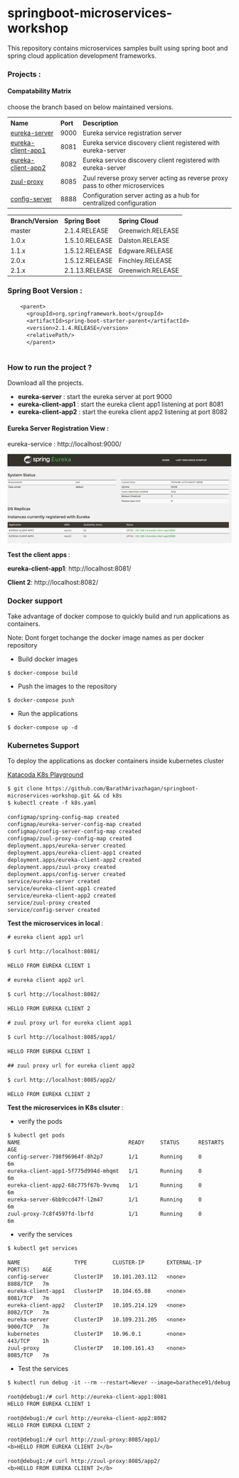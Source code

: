 # springboot-microservices-workshop

This repository contains microservices samples built using spring boot and spring cloud application development frameworks.

### Projects :

<table>
 <tr>
    <th style="text-align:left">Name</th>
    <th style="text-align:left">Port</th> 
    <th style="text-align:left">Description</th>
  </tr>
  <tr>
    <td><a href="https://github.com/BarathArivazhagan/springboot-microservices-workshop/tree/master/eureka-server"> eureka-server</a></td>
    <td>9000</td>
    <td>Eureka service registration server </td>
  </tr>
  <tr>
    <td><a href="https://github.com/BarathArivazhagan/springboot-microservices-workshop/tree/master/eureka-client-app1">eureka-client-app1</a></td>
    <td>8081</td>
    <td>Eureka service discovery client registered with eureka-server</td>
  </tr>
  <tr>
    <td><a href="https://github.com/BarathArivazhagan/springboot-microservices-workshop/tree/master/eureka-client-app2">eureka-client-app2</a></td>
    <td>8082</td>
    <td>Eureka service discovery client registered with eureka-server</td>
  </tr>
  <tr>
    <td><a href="https://github.com/BarathArivazhagan/springboot-microservices-workshop/tree/master/zuul-proxy">zuul-proxy</a></td>
    <td>8085</td>
    <td>Zuul reverse proxy server acting as reverse proxy pass to other microservices</td>
  </tr>

  <tr>
    <td><a href="https://github.com/BarathArivazhagan/springboot-microservices-workshop/tree/master/config-server">config-server</a></td>
    <td>8888</td>
    <td>Configuration server acting as a hub for centralized configuration</td>
  </tr>
  


#### Compatability Matrix

choose the branch based on below maintained versions.

<table>
 <tr>
    <th style="text-align:left">Branch/Version</th>
    <th style="text-align:left">Spring Boot</th>
    <th style="text-align:left">Spring Cloud</th>
  </tr>
  <tr>
    <td>master</td>
    <td>2.1.4.RELEASE</td>
    <td>Greenwich.RELEASE</td>
  </tr>
  <tr>
    <td>1.0.x</td>
    <td>1.5.10.RELEASE</td>
    <td>Dalston.RELEASE</td>
  </tr>
  <tr>
    <td>1.1.x</td>
    <td>1.5.12.RELEASE</td>
    <td>Edgware.RELEASE</td>
  </tr>
  <tr>
    <td>2.0.x</td>
    <td>1.5.12.RELEASE</td>
    <td>Finchley.RELEASE</td>
  </tr>
  <tr>
    <td>2.1.x</td>
    <td>2.1.13.RELEASE</td>
    <td>Greenwich.RELEASE</td>
  </tr> 
  
</table>

### Spring Boot Version :

```
    <parent>
      <groupId>org.springframework.boot</groupId>
      <artifactId>spring-boot-starter-parent</artifactId>
      <version>2.1.4.RELEASE</version>
      <relativePath/> 
	  </parent>
  
  ```

### How to run the project ? 

Download all the projects. 

- <b>eureka-server</b> : start the eureka server at port 9000
- <b>eureka-client-app1</b> : start the eureka client app1 listening at port 8081
- <b>eureka-client-app2</b> : start the eureka client app2 listening at port 8082

#### Eureka Server Registration View :
 
 eureka-service : http://localhost:9000/ 

 ![eureka-server](images/eureka-server.png)
 
<b>Test the client apps </b> : 
 
<b>eureka-client-app1</b>: http://localhost:8081/ 
 
<b>Client 2</b>: http://localhost:8082/ 

### Docker support

Take advantage of docker compose to quickly build and run applications as containers.

Note: Dont forget tochange the docker image names as per docker repository

* Build docker images
```Shell
$ docker-compose build
```

* Push the images to the repository

```Shell
$ docker-compose push
```

* Run the applications

```Shell
$ docker-compose up -d
```

### Kubernetes Support

To deploy the applications as docker containers inside kubernetes cluster

[Katacoda K8s Playground](https://www.katacoda.com/courses/kubernetes/playground)

```Shell
$ git clone https://github.com/BarathArivazhagan/springboot-microservices-workshop.git && cd k8s
$ kubectl create -f k8s.yaml

configmap/spring-config-map created
configmap/eureka-server-config-map created
configmap/config-server-config-map created
configmap/zuul-proxy-config-map created
deployment.apps/eureka-server created
deployment.apps/eureka-client-app1 created
deployment.apps/eureka-client-app2 created
deployment.apps/zuul-proxy created
deployment.apps/config-server created
service/eureka-server created
service/eureka-client-app1 created
service/eureka-client-app2 created
service/zuul-proxy created
service/config-server created
```

 
<b>Test the microservices in local </b>: 
 
```Shell
# eureka client app1 url

$ curl http://localhost:8081/

HELLO FROM EUREKA CLIENT 1

# eureka client app2 url

$ curl http://localhost:8082/

HELLO FROM EUREKA CLIENT 2

# zuul proxy url for eureka client app1 

$ curl http://localhost:8085/app1/

HELLO FROM EUREKA CLIENT 1

## zuul proxy url for eureka client app2

$ curl http://localhost:8085/app2/

HELLO FROM EUREKA CLIENT 2
```

  
<b>Test the microservices in K8s clsuter </b>: 

- verify the pods

```Shell
$ kubectl get pods
NAME                                  READY     STATUS      RESTARTS   AGE
config-server-798f96964f-8h2p7        1/1       Running     0          6m
eureka-client-app1-5f775d994d-mhqmt   1/1       Running     0          6m
eureka-client-app2-68c775f67b-9vvmq   1/1       Running     0          6m
eureka-server-6bb9ccd47f-l2m47        1/1       Running     0          6m
zuul-proxy-7c8f4597fd-lbrfd           1/1       Running     0          6m
```

- verify the services

```Shell
$ kubectl get services

NAME                 TYPE        CLUSTER-IP       EXTERNAL-IP   PORT(S)    AGE
config-server        ClusterIP   10.101.203.112   <none>        8888/TCP   7m
eureka-client-app1   ClusterIP   10.104.65.88     <none>        8081/TCP   7m
eureka-client-app2   ClusterIP   10.105.214.129   <none>        8082/TCP   7m
eureka-server        ClusterIP   10.109.231.205   <none>        9000/TCP   7m
kubernetes           ClusterIP   10.96.0.1        <none>        443/TCP    1h
zuul-proxy           ClusterIP   10.100.161.43    <none>        8085/TCP   7m
```

- Test the services 

```Shell
$ kubectl run debug -it --rm --restart=Never --image=barathece91/debug 

root@debug1:/# curl http://eureka-client-app1:8081
HELLO FROM EUREKA CLIENT 1

root@debug1:/# curl http://eureka-client-app2:8082
HELLO FROM EUREKA CLIENT 2

root@debug1:/# curl http://zuul-proxy:8085/app1/
<b>HELLO FROM EUREKA CLIENT 2</b>

root@debug1:/# curl http://zuul-proxy:8085/app2/
<b>HELLO FROM EUREKA CLIENT 2</b>
```

 
